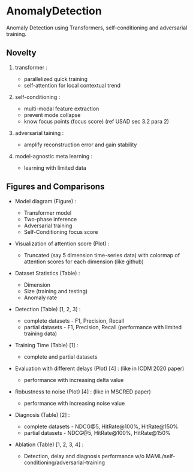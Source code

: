# AnomalyDetection
Anomaly Detection using Transformers, self-conditioning and adversarial training.

## Novelty

1. transformer :
	- parallelized quick training
	- self-attention for local contextual trend

2. self-conditioning :
	- multi-modal feature extraction
	- prevent mode collapse
	- know focus points (focus score) (ref USAD sec 3.2 para 2)

3. adversarial taining :
	- amplify reconstruction error and gain stability

4. model-agnostic meta learning :
	- learning with limited data



## Figures and Comparisons


- Model diagram (Figure) :
	- Transformer model
	- Two-phase inference 
	- Adversarial training
	- Self-Conditioning focus score

- Visualization of attention score (Plot) :
	- Truncated (say 5 dimension time-series data) with colormap of attention scores for each dimension (like github)

- Dataset Statistics (Table) :
	- Dimension
	- Size (training and testing)
	- Anomaly rate

- Detection (Table) [1, 2, 3] :
	- complete datasets - F1, Precision, Recall
	- partial datasets  - F1, Precision, Recall (performance with limited training data)

- Training Time (Table) [1] :
	- complete and partial datasets 

- Evaluation with different delays (Plot) [4] : (like in ICDM 2020 paper)
	- performance with increasing delta value

- Robustness to noise (Plot) [4] : (like in MSCRED paper)
	- performance with increasing noise value

- Diagnosis (Table) [2] :
	- complete datasets - NDCG@5, HitRate@100%, HitRate@150%
	- partial datasets  - NDCG@5, HitRate@100%, HitRate@150%

- Ablation (Table) [1, 2, 3, 4] :
	- Detection, delay and diagnosis performance w/o MAML/self-conditioning/adversarial-training